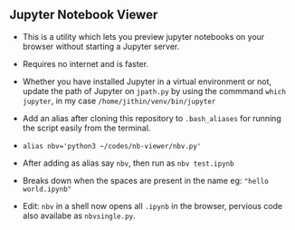 ## Jupyter Notebook Viewer
* This is a utility which lets you preview jupyter notebooks on your browser without starting a Jupyter server.
* Requires no internet and is faster.
* Whether you have installed Jupyter in a virtual environment or not, update the path of Jupyter on `jpath.py` by using the commmand `which jupyter`, in my case `/home/jithin/venv/bin/jupyter`
* Add an alias after cloning this repository to `.bash_aliases` for running the script easily from the terminal.
* `alias nbv='python3 ~/codes/nb-viewer/nbv.py'`
* After adding as alias say `nbv`, then run as `nbv test.ipynb`
* Breaks down when the spaces are present in the name eg: `"hello world.ipynb"`

* Edit: `nbv` in a shell now opens all `.ipynb` in the browser, pervious code also availabe as `nbvsingle.py`.
